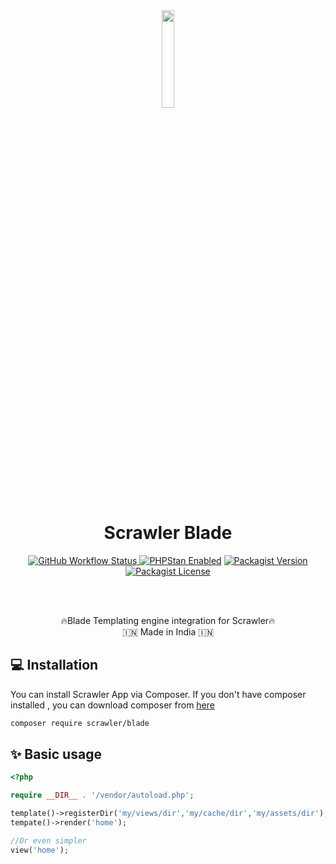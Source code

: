 <div align="center">
<img src="https://user-images.githubusercontent.com/7591484/170873489-6aa40fe3-9d5c-476b-9434-f12f0a896c85.png" width="20%">

<h1> Scrawler Blade </h1>

<a href="https://github.com/scrawler-labs/app/actions/workflows/main.yml"><img alt="GitHub Workflow Status" src="https://img.shields.io/github/actions/workflow/status/scrawler-labs/app/main.yml?style=flat-square">
</a>
<a href="[https://github.com/scrawler-labs/blade/actions/workflows/main.yml](https://github.com/scrawler-labs/blade/actions/workflows/main.yml)"><img src="https://img.shields.io/badge/PHPStan-enabled-brightgreen.svg?style=flat-square" alt="PHPStan Enabled"></a>
[![Packagist Version](https://img.shields.io/packagist/v/scrawler/blade?style=flat-square)](https://packagist.org/packages/scrawler/app)
[![Packagist License](https://img.shields.io/packagist/l/scrawler/blade?style=flat-square)](https://packagist.org/packages/scrawler/app)

<br><br>


🔥Blade Templating engine integration for Scrawler🔥<br>
🇮🇳 Made in India 🇮🇳
</div>

## 💻 Installation
You can install Scrawler App via Composer. If you don't have composer installed , you can download composer from [here](https://getcomposer.org/download/)

```sh
composer require scrawler/blade
```


## ✨ Basic usage
```php
<?php

require __DIR__ . '/vendor/autoload.php';

template()->registerDir('my/views/dir','my/cache/dir','my/assets/dir');
tempate()->render('home');

//Or even simpler
view('home');
```

